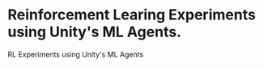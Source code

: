 # Reinforcement Learing Experiments using Unity's ML Agents.
RL Experiments using Unity's ML Agents
